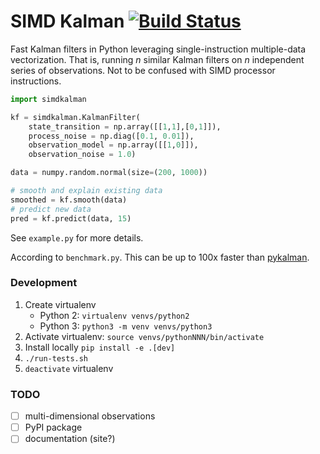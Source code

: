 
# SIMD Kalman [![Build Status](https://travis-ci.org/oseiskar/simdkalman.svg?branch=master)](https://travis-ci.org/oseiskar/simdkalman)

Fast Kalman filters in Python leveraging single-instruction multiple-data
vectorization. That is, running _n_ similar Kalman filters on _n_
independent series of observations. Not to be confused with SIMD processor
instructions.

```python
import simdkalman

kf = simdkalman.KalmanFilter(
    state_transition = np.array([[1,1],[0,1]]),
    process_noise = np.diag([0.1, 0.01]),
    observation_model = np.array([[1,0]]),
    observation_noise = 1.0)

data = numpy.random.normal(size=(200, 1000))

# smooth and explain existing data
smoothed = kf.smooth(data)
# predict new data
pred = kf.predict(data, 15)
```
See `example.py` for more details.

According to `benchmark.py`. This can be up to 100x faster than
[pykalman](https://pykalman.github.io/).

### Development

 1. Create virtualenv
    * Python 2: `virtualenv venvs/python2`
    * Python 3: `python3 -m venv venvs/python3`
 1. Activate virtualenv: `source venvs/pythonNNN/bin/activate`
 1. Install locally `pip install -e .[dev]`
 1. `./run-tests.sh`
 1. `deactivate` virtualenv

### TODO

 - [ ] multi-dimensional observations
 - [ ] PyPI package
 - [ ] documentation (site?)
